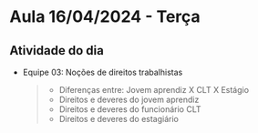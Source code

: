 # Aula 16/04/2024 - Terça

## Atividade do dia

- Equipe 03: Noções de direitos trabalhistas
    > - Diferenças entre: Jovem aprendiz X CLT X Estágio
    > - Direitos e deveres do jovem aprendiz
    > - Direitos e deveres do funcionário CLT
    > - Direitos e deveres do estagiário